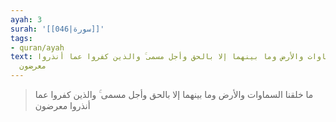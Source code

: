 ```yaml
---
ayah: 3
surah: '[[046|سورة]]'
tags:
- quran/ayah
text: ما خلقنا السماوات والأرض وما بينهما إلا بالحق وأجل مسمى ۚ والذين كفروا عما أنذروا
  معرضون
---
```

> ما خلقنا السماوات والأرض وما بينهما إلا بالحق وأجل مسمى ۚ والذين كفروا عما أنذروا معرضون
